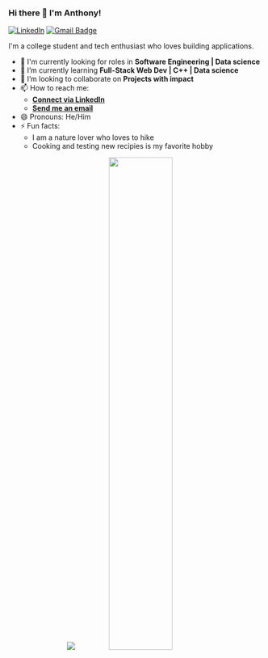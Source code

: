 ### Hi there 👋 I'm Anthony!
[![Linkedln](https://img.shields.io/badge/LinkedIn-0077B5?target=_blank&style=flat-square&logo=linkedin&logoColor=white)](https://www.linkedin.com/in/anthony-bisgood-b028a4194/)
[![Gmail Badge](https://img.shields.io/badge/-Gmail-c14438?target=_blank&style=flat-square&logo=Gmail&logoColor=white&link=abisgood30@gmail.com)](mailto:abisgood30@gmail.com)

I'm a college student and tech enthusiast who loves building applications.
<!--
**anthonybisgood/anthonybisgood** is a ✨ _special_ ✨ repository because its `README.md` (this file) appears on your GitHub profile.
-->
- 🙌 I'm currently looking for roles in **Software Engineering | Data science**
- 🌱 I’m currently learning **Full-Stack Web Dev | C++ | Data science** 
- 👯 I’m looking to collaborate on **Projects with impact**
- 📫 How to reach me: 
    - [**Connect via LinkedIn**](https://www.linkedin.com/in/anthony-bisgood-b028a4194/)
    - [**Send me an email**](mailto:abisgood30@gmail.com)
- 😄 Pronouns: He/Him
- ⚡ Fun facts: 
    - I am a nature lover who loves to hike
    - Cooking and testing new recipies is my favorite hobby
<p align="center">
<p align="center">
<img src="https://github-readme-stats.vercel.app/api?username=anthonybisgood&show_icons=true&count_private=true&theme=darcula&hide_border=true&hide=issues,contribs&bg_color=00000000">
<img height="50%" width="auto" src ="https://github-readme-stats.vercel.app/api/top-langs/?username=anthonybisgood&layout=compact&hide_border=true&theme=darcula&bg_color=00000000&langs_count=4&hide=Assembly,shell">
</p>
